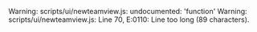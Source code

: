 Warning: scripts/ui/newteamview.js: undocumented: 'function'
Warning: scripts/ui/newteamview.js: Line 70, E:0110: Line too long (89 characters).
